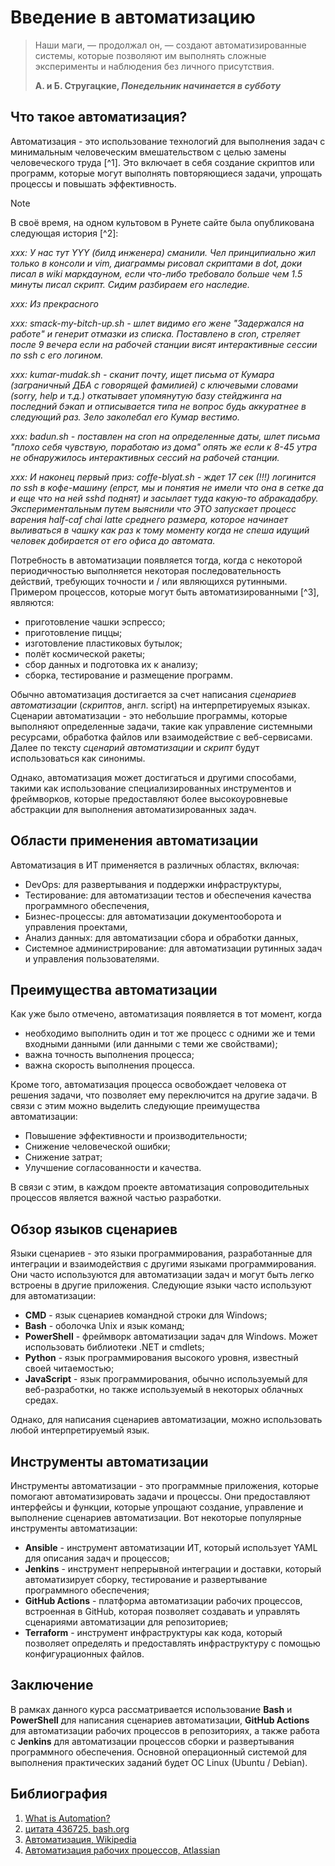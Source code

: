 # Введение в автоматизацию

> Наши маги, — продолжал он, — создают автоматизированные системы, которые позволяют им выполнять сложные эксперименты и наблюдения без личного присутствия.
> 
> __А. и Б. Стругацкие, *Понедельник начинается в субботу*__

## Что такое автоматизация?

Автоматизация - это использование технологий для выполнения задач с минимальным человеческим вмешательством с целью замены человеческого труда [^1]. Это включает в себя создание скриптов или программ, которые могут выполнять повторяющиеся задачи, упрощать процессы и повышать эффективность.

> [!NOTE]
> В своё время, на одном культовом в Рунете сайте была опубликована следующая история [^2]:
> 
> *xxx: У нас тут YYY (билд инженера) сманили. Чел принципиально жил только в консоли и vim, диаграммы рисовал скриптами в dot, доки писал в wiki маркдауном, если что-либо требовало больше чем 1.5 минуты писал скрипт. Сидим разбираем его наследие.*
> 
> *xxx: Из прекрасного*
> 
> *xxx: smack-my-bitch-up.sh - шлет видимо его жене "Задержался на работе" и генерит отмазки из списка. Поставлено в cron, стреляет после 9 вечера если на рабочей станции висят интерактивные сессии по ssh с его логином.*
> 
> *xxx: kumar-mudak.sh - сканит почту, ищет письма от Кумара (заграничный ДБА с говорящей фамилией) с ключевыми словами (sorry, help и т.д.) откатывает упомянутую базу стейджинга на последний бэкап и отписывается типа не вопрос будь аккуратнее в следующий раз. Зело заколебал его Кумар вестимо.*
> 
> *xxx: badun.sh - поставлен на cron на определенные даты, шлет письма "плохо себя чувствую, поработаю из дома" опять же если к 8-45 утра не обнаружилось интерактивных сессий на рабочей станции.*
> 
> *xxx: И наконец первый приз: coffe-blyat.sh - ждет 17 сек (!!!) логинится по ssh в кофе-машину (епрст, мы и понятия не имели что она в сетке да и еще что на ней sshd поднят) и засылает туда какую-то абракадабру. Экспериментальным путем выяснили что ЭТО запускает процесс варения half-caf chai latte среднего размера, которое начинает выливаться в чашку как раз к тому моменту когда не спеша идущий человек добирается от его офиса до автомата.*

Потребность в автоматизации появляется тогда, когда с некоторой периодичностью выполняется некоторая последовательность действий, требующих точности и / или являющихся рутинными. Примером процессов, которые могут быть автоматизированными [^3], являются:

- приготовление чашки эспрессо;
- приготовление пиццы;
- изготовление пластиковых бутылок;
- полёт космической ракеты;
- сбор данных и подготовка их к анализу;
- сборка, тестирование и размещение программ.

Обычно автоматизация достигается за счет написания *сценариев автоматизации* (*скриптов*, англ. script) на интерпретируемых языках. Сценарии автоматизации - это небольшие программы, которые выполняют определенные задачи, такие как управление системными ресурсами, обработка файлов или взаимодействие с веб-сервисами. Далее по тексту *сценарий автоматизации* и *скрипт* будут использоваться как синонимы.

Однако, автоматизация может достигаться и другими способами, такими как использование специализированных инструментов и фреймворков, которые предоставляют более высокоуровневые абстракции для выполнения автоматизированных задач.

## Области применения автоматизации

Автоматизация в ИТ применяется в различных областях, включая:

- DevOps: для развертывания и поддержки инфраструктуры,
- Тестирование: для автоматизации тестов и обеспечения качества программного обеспечения,
- Бизнес-процессы: для автоматизации документооборота и управления проектами,
- Анализ данных: для автоматизации сбора и обработки данных,
- Системное администрирование: для автоматизации рутинных задач и управления пользователями.

## Преимущества автоматизации

Как уже было отмечено, автоматизация появляется в тот момент, когда

- необходимо выполнить один и тот же процесс с одними же и теми входными данными (или данными с теми же свойствами);
- важна точность выполнения процесса;
- важна скорость выполнения процесса.

Кроме того, автоматизация процесса освобождает человека от решения задачи, что позволяет ему переключится на другие задачи. В связи с этим можно выделить следующие преимущества автоматизации:

- Повышение эффективности и производительности;
- Снижение человеческой ошибки;
- Снижение затрат;
- Улучшение согласованности и качества.

В связи с этим, в каждом проекте автоматизация сопроводительных процессов является важной частью разработки.

## Обзор языков сценариев

Языки сценариев - это языки программирования, разработанные для интеграции и взаимодействия с другими языками программирования. Они часто используются для автоматизации задач и могут быть легко встроены в другие приложения. Следующие языки часто используют для автоматизации:

- __CMD__ - язык сценариев командной строки для Windows;
- __Bash__ - оболочка Unix и язык команд;
- __PowerShell__ - фреймворк автоматизации задач для Windows. Может использовать библиотеки .NET и cmdlets;
- __Python__ - язык программирования высокого уровня, известный своей читаемостью;
- __JavaScript__ - язык программирования, обычно используемый для веб-разработки, но также используемый в некоторых облачных средах.

Однако, для написания сценариев автоматизации, можно использовать любой интерпретируемый язык.

## Инструменты автоматизации

Инструменты автоматизации - это программные приложения, которые помогают автоматизировать задачи и процессы. Они предоставляют интерфейсы и функции, которые упрощают создание, управление и выполнение сценариев автоматизации. Вот некоторые популярные инструменты автоматизации:

- __Ansible__ - инструмент автоматизации ИТ, который использует YAML для описания задач и процессов;
- __Jenkins__ - инструмент непрерывной интеграции и доставки, который автоматизирует сборку, тестирование и развертывание программного обеспечения;
- __GitHub Actions__ - платформа автоматизации рабочих процессов, встроенная в GitHub, которая позволяет создавать и управлять сценариями автоматизации для репозиториев;
- __Terraform__ - инструмент инфраструктуры как кода, который позволяет определять и предоставлять инфраструктуру с помощью конфигурационных файлов.

## Заключение

В рамках данного курса рассматривается использование __Bash__ и __PowerShell__ для написания сценариев автоматизации, __GitHub Actions__ для автоматизации рабочих процессов в репозиториях, а также работа с __Jenkins__ для автоматизации процессов сборки и развертывания программного обеспечения. Основной операционный системой для выполнения практических заданий будет ОС Linux (Ubuntu / Debian).

## Библиография

1. [What is Automation?](https://www.ibm.com/topics/automation)
2. [цитата 436725, bash.org](https://башорг.рф/quote/436725)
3. [Автоматизация, Wikipedia](https://ru.wikipedia.org/wiki/Автоматизация)
4. [Автоматизация рабочих процессов, Atlassian](https://www.atlassian.com/ru/agile/project-management/workflow-automation)
